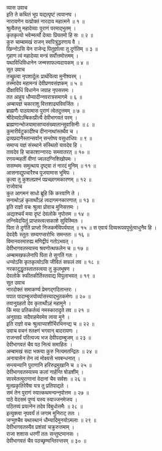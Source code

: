 व्यास उवाच  
इति ते कथितं भूप यद्यत्पृष्टं त्वयानघ ।  
नारायणेन यत्प्रोक्तं नारदाय महात्मने ॥ १ ॥  
श्रुत्वैतत्तु महादेव्याः पुराणं परमाद्‍भुतम् ।  
कृतकृत्यो भवेन्मर्त्यो देव्याः प्रियतमो हि सः ॥ २ ॥  
कुरु चाम्बामखं राजन् स्वपित्रुद्धरणाय वै ।  
खिन्‍नोऽसि येन राजेन्द्र पितुर्ज्ञात्वा तु दुर्गतिम् ॥ ३ ॥  
गृहाण त्वं महादेव्या मन्त्रं सर्वोत्तमोत्तमम् ।  
यथाविधिविधानेन जन्मसाफल्यदायकम् ॥ ४ ॥  
सूत उवाच  
तच्छ्रुत्वा नृपशार्दूलः प्रार्थयित्वा मुनीश्वरम् ।  
तस्मादेव महामन्त्रं देवीप्रणवसंज्ञकम् ॥ ५ ॥  
दीक्षाविधिं विधानेन जग्राह नृपसत्तमः ।  
तत आहूय धौम्यादीन्‍नवरात्रसमागमे ॥ ६ ॥  
अम्बायज्ञं चकाराशु वित्तशाढ्यविवर्जितः ।  
ब्राह्मणैः पाठयामास पुराणं त्वेतदुत्तमम् ॥ ७ ॥  
श्रीदेव्यग्रेऽम्बिकाप्रीत्यै देवीभागवतं परम् ।  
ब्राह्मणान्भोजयामासाप्यसंख्यातान्सुवासिनीः ॥ ८ ॥  
कुमारीर्वटुकादींश्च दीनानाथांस्तथैव च ।  
द्रव्यप्रदानैस्तान्सर्वान् सन्तोष्य वसुधाधिपः ॥ ९ ॥  
समाप्य यज्ञं संस्थाने संस्थितो यावदेव हि ।  
तावदेव हि चाकाशान्‍नारदः समवातरत् ॥ १० ॥  
रणयन्महतीं वीणां ज्वलदग्निशिखोपमः ।  
ससम्भमः समुत्थाय दृष्ट्‌वा तं नारदं मुनिम् ॥ ११ ॥  
आसनाद्युपचारैश्च पूजयामास भूमिपः ।  
कृत्वा तु कुशलप्रश्नं पप्रच्छागमकारणम् ॥ १२ ॥  
राजोवाच  
कुत आगमनं साधो ब्रूहि किं करवाणि ते ।  
सनाथोऽहं कृतार्थोऽहं त्वदागमनकारणात् ॥ १३ ॥  
इति राज्ञो वचः श्रुत्वा प्रोवाच मुनिसत्तमः ।  
अद्याश्चर्यं मया दृष्टं देवलोके नृपोत्तम ॥ १४ ॥  
तन्‍निवेदयितुं प्राप्तस्त्वत्सकाशे सुविस्मितः ।  
पिता ते दुर्गतिं प्राप्तो निजकर्मविपर्ययात् ॥ १५ ॥
स एवायं दिव्यरूपवपुर्भूत्वाधुनैव हि ।  
देवदेवैः स्तुतः सम्यगप्सरोभिः समन्ततः ॥ १६ ॥  
विमानवरमारुह्य मणिद्वीपं गतोऽभवत् ।  
देवीभागवतस्यास्य श्रवणोत्थफलेन च ॥ १७ ॥  
अम्बामखफलेनापि पिता ते सुगतिं गतः ।  
धन्योऽसि कृतकृत्योऽसि जीवितं सफलं तव ॥ १८ ॥  
नरकादुद्धृतस्तातस्त्वया तु कुलभूषण ।  
देवलोके स्फीतकीर्तिस्तवाद्य विपुलाभवत् ॥ १९ ॥  
सूत उवाच  
नारदोक्तं समाकर्ण्य प्रेमगद्‌गदितान्तरः ।  
पपात पादाम्बुजयोर्व्यासस्याद्‌भुतकर्मणः ॥ २० ॥  
तवानुग्रहतो देव कृतार्थोऽहं महामुने ।  
किं मया प्रतिकर्तव्यं नमस्कारादृते तव ॥ २१ ॥  
अनुग्राह्यः सदैवाहमेवमेव त्वया मुने ।  
इति राज्ञो वचः श्रुत्वाप्याशीर्भिरभिनन्द्य च ॥ २२ ॥  
उवाच वचनं श्लक्ष्णं भगवान् बादरायणः ।  
राजन्सर्वं परित्यज्य भज देवीपदाम्बुजम् ॥ २३ ॥  
देवीभागवतं चैव पठ नित्यं समाहितः ।  
अम्बामखं सदा भक्त्या कुरु नित्यमतन्द्रितः ॥ २४ ॥  
अनायासेन तेन त्वं मोक्ष्यसे भवबन्धनात् ।  
सन्त्यन्यानि पुराणानि हरिरुद्रमुखानि च ॥ २५ ॥  
देवीभागवतस्यास्य कलां नार्हन्ति षोडशीम् ।  
सारमेतत्पुराणानां वेदानां चैव सर्वशः ॥ २६ ॥  
मूलप्रकृतिरेवैषा यत्र तु प्रतिपाद्यते ।  
समं तेन पुराणं स्यात्कथमन्यन्‍नृपोत्तम ॥ २७ ॥  
पाठे वेदसमं पुण्यं यस्य स्याज्जनमेजय ।  
पठितव्यं प्रयत्‍नेन तदेव विबुधोत्तमैः ॥ २८ ॥  
इत्युक्त्वा नृपवर्यं तं जगाम मुनिराट् ततः ।  
जग्मुश्चैव यथास्थानं धौम्यादिमुनयोऽमलाः ॥ २९ ॥  
देवीभागवतस्यैव प्रशंसां चक्रुरुत्तमाम् ।  
राजा शशास धरणीं ततः सन्तुष्टमानसः ।  
देवीभागवतं चैव पठच्छृण्वन्तिरन्तरम् ॥ ३० ॥
